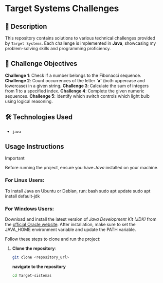 #  Target Systems Challenges

## 📜 Description
This repository contains solutions to various technical challenges provided by `Target Systems`. Each challenge is implemented in **Java**, showcasing my problem-solving skills and programming proficiency.

## 🎯 Challenge Objectives
**Challenge 1**: Check if a number belongs to the Fibonacci sequence.
**Challenge 2**: Count occurrences of the letter **'a'** (both uppercase and lowercase) in a given string.
**Challenge 3**: Calculate the sum of integers from **1** to a specified index.
**Challenge 4**: Complete the given numeric sequences.
**Challenge 5**: Identify which switch controls which light bulb using logical reasoning.

## 🛠️ Technologies Used
- `java`

##  Usage Instructions

> [!IMPORTANT]
> Before running the project, ensure you have *Java* installed on your machine. 
> 
> ### For Linux Users:
> To install Java on Ubuntu or Debian, run:
> bash
> sudo apt update
> sudo apt install default-jdk
> 
> 
> ### For Windows Users:
> Download and install the latest version of *Java Development Kit (JDK)* from the [official Oracle website](https://www.oracle.com/java/technologies/javase-jdk11-downloads.html). 
> After installation, make sure to set the JAVA_HOME environment variable and update the PATH variable.
> 
Follow these steps to clone and run the project:

1. **Clone the repository**:
   ```bash
   git clone <repository_url>
   ```
   **navigate to the repository**
   ```bash
   cd Target-sistemas
   ```
